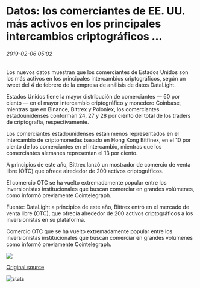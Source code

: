 # Datos: los comerciantes de EE. UU. más activos en los principales intercambios criptográficos ...

###### 2019-02-06 05:02

Los nuevos datos muestran que los comerciantes de Estados Unidos son los más activos en los principales intercambios criptográficos, según un tweet del 4 de febrero de la empresa de análisis de datos DataLight.

Estados Unidos tiene la mayor distribución de comerciantes — 60 por ciento — en el mayor intercambio criptográfico y monedero Coinbase, mientras que en Binance, Bittrex y Poloniex, los comerciantes estadounidenses conforman 24, 27 y 28 por ciento del total de los traders de criptografía, respectivamente.

Los comerciantes estadounidenses están menos representados en el intercambio de criptomonedas basado en Hong Kong Bitfinex, en el 10 por ciento de los comerciantes en el intercambio, mientras que los comerciantes alemanes representan el 13 por ciento.

A principios de este año, Bittrex lanzó un mostrador de comercio de venta libre (OTC) que ofrece alrededor de 200 activos criptográficos.

El comercio OTC se ha vuelto extremadamente popular entre los inversionistas institucionales que buscan comerciar en grandes volúmenes, como informó previamente Cointelegraph.

Fuente: DataLight a principios de este año, Bittrex entró en el mercado de venta libre (OTC), que ofrecía alrededor de 200 activos criptográficos a los inversionistas en su plataforma.

Comercio OTC que se ha vuelto extremadamente popular entre los inversionistas institucionales que buscan comerciar en grandes volúmenes como informó previamente Cointelegraph.

![](https://s3.cointelegraph.com/storage/uploads/view/4d9ef338db17af4351f6b8b839525129.png)

[Original source](https://cointelegraph.com/news/data-us-traders-most-active-across-major-crypto-exchanges)

![stats](https://c.statcounter.com/11760860/0/a89fa40b/1/ "stats")